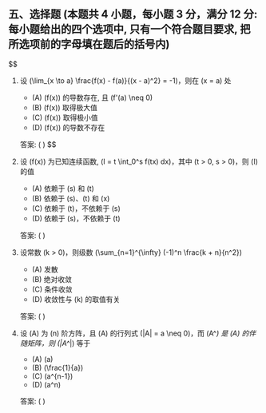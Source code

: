 ## 五、选择题 (本题共 4 小题，每小题 3 分，满分 12 分: 每小题给出的四个选项中, 只有一个符合题目要求, 把所选项前的字母填在题后的括号内)

$$
1. 设 \(\lim_{x \to a} \frac{f(x) - f(a)}{(x - a)^2} = -1\)，则在 \(x = a\) 处

   - (A) \(f(x)\) 的导数存在, 且 \(f'(a) \neq 0\)
   - (B) \(f(x)\) 取得极大值
   - (C) \(f(x)\) 取得极小值
   - (D) \(f(x)\) 的导数不存在

   答案: ( )
$$

2. 设 \(f(x)\) 为已知连续函数, \(I = t \int_0^s f(tx) dx\)，其中 \(t > 0, s > 0\)，则 \(I\) 的值

   - (A) 依赖于 \(s\) 和 \(t\)
   - (B) 依赖于 \(s\)、\(t\) 和 \(x\)
   - (C) 依赖于 \(t\)，不依赖于 \(s\)
   - (D) 依赖于 \(s\)，不依赖于 \(t\)

   答案: ( )

3. 设常数 \(k > 0\)，则级数 \(\sum_{n=1}^{\infty} (-1)^n \frac{k + n}{n^2}\)

   - (A) 发散
   - (B) 绝对收敛
   - (C) 条件收敛
   - (D) 收敛性与 \(k\) 的取值有关

   答案: ( )

4. 设 \(A\) 为 \(n\) 阶方阵，且 \(A\) 的行列式 \(|A| = a \neq 0\)，而 \(A^*\) 是 \(A\) 的伴随矩阵，则 \(|A^*|\) 等于

   - (A) \(a\)
   - (B) \(\frac{1}{a}\)
   - (C) \(a^{n-1}\)
   - (D) \(a^n\)

   答案: ( )
